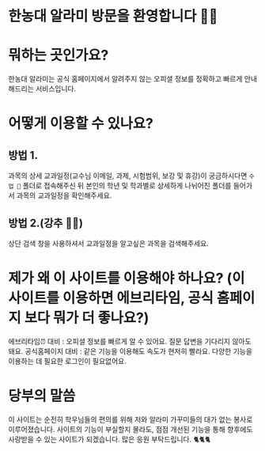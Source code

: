 # 한농대 알라미 방문을 환영합니다 🖐🏻

# 뭐하는 곳인가요?   
한농대 알라미는 공식 홈페이지에서 알려주지 않는 오피셜 정보를 정확하고 빠르게 안내해드리는 서비스입니다.

# 어떻게 이용할 수 있나요?  
## 방법 1.  
과목의 상세 교과일정(교수님 이메일, 과제, 시험범위, 보강 및 휴강)이 궁금하시다면 `수업 📁` 폴더로 접속해주신 뒤 본인의 학년 및 학과별로 상세하게 나뉘어진 폴더를 들어가서 과목의 교과일정을 확인해주세요.   
## 방법 2.(강추 👍🏻)  
상단 검색 창을 사용하셔서 교과일정을 알고싶은 과목을 검색해주세요.        
    
# 제가 왜 이 사이트를 이용해야 하나요? (이 사이트를 이용하면 에브리타임, 공식 홈페이지 보다 뭐가 더 좋나요?)    
에브리타임⏰ 대비 : 오피셜 정보를 빠르게 알 수 있어요. 질문 답변을 기다리지 않아도 돼요.
공식홈페이지 대비 : 같은 기능을 이용해도 속도가 현저히 빨라요. 다양한 기능을 이용하는 데 필요한 로그인이 필요없어요.
# 당부의 말씀    
이 사이트는 순전히 학우님들의 편의를 위해 저와 알라미 가꾸미들의 대가 없는 봉사로 이루어졌습니다. 사이트의 기능이 부실할지 몰라도, 점점 개선된 기능을 통해 향후에도 사랑받을 수 있는 사이트가 되겠습니다. 많은 응원 부탁드립니다. 🐈🐈🐈




